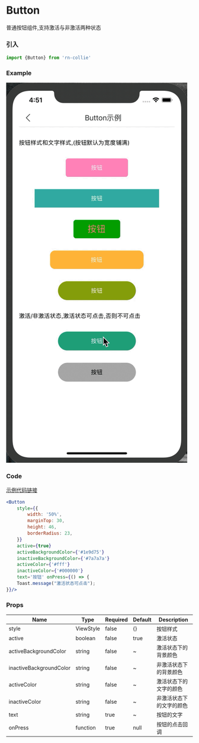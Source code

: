 # Button

普通按钮组件,支持激活与非激活两种状态


### 引入

```jsx
import {Button} from 'rn-collie'
```
### Example

![image](./images/button.gif)

### Code
[示例代码链接](../page/ButtonPage.js)

```jsx
<Button
    style={{
        width: '50%',
        marginTop: 30,
        height: 46,
        borderRadius: 23,
    }}
    active={true}
    activeBackgroundColor={'#1e9d75'}
    inactiveBackgroundColor={'#7a7a7a'}
    activeColor={'#fff'}
    inactiveColor={'#000000'}
    text='按钮' onPress={() => {
    Toast.message("激活状态可点击");
}}/>
```


### Props
| Name | Type | Required | Default | Description |
| ---- | ---- | ---- | ---- | ---- |
| style | ViewStyle | false | {} | 按钮样式 |
| active | boolean | false | true | 激活状态 |
| activeBackgroundColor | string | false | ~ | 激活状态下的背景颜色 |
| inactiveBackgroundColor | string | false | ~ | 非激活状态下的背景颜色 |
| activeColor | string | false | ~ | 激活状态下的文字的颜色 |
| inactiveColor | string | false | ~ | 非激活状态下的文字的颜色 |
| text | string | true | ~ | 按钮的文字 |
| onPress | function | true | null | 按钮的点击回调 |
